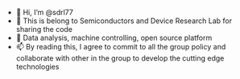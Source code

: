 - 👋 Hi, I’m @sdrl77
- 👀 This is belong to Semiconductors and Device Research Lab for sharing the code 
- 💞️ Data analysis, machine controlling, open source platform 
- 📫 By reading this, I agree to commit to all the group policy and collaborate with other in the group to develop the cutting edge technologies
<!---
sdrl77/sdrl77 is a ✨ special ✨ repository because its `README.md` (this file) appears on your GitHub profile.
You can click the Preview link to take a look at your changes.
--->
